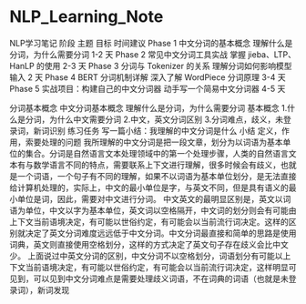 # NLP_Learning_Note
NLP学习笔记
阶段	主题	目标	时间建议
Phase 1	中文分词的基本概念	理解什么是分词，为什么需要分词	1-2 天
Phase 2	常见中文分词工具实战	掌握 jieba、LTP、HanLP 的使用	2-3 天
Phase 3	分词与 Tokenizer 的关系	理解分词如何影响模型输入	2 天
Phase 4	BERT 分词机制详解	深入了解 WordPiece 分词原理	3-4 天
Phase 5	实战项目：构建自己的中文分词器	动手写一个简易中文分词器	4-5 天




分词基本概念
中文分词基本概念
理解什么是分词，为什么需要分词
基本概念
1.什么是分词，为什么中文需要分词
2.中文，英文分词区别
3.分词难点，歧义，未登录词，新词识别
练习任务
写一篇小结：我理解的中文分词是什么
小结
定义，作用，索要处理的问题
我所理解的中文分词是把一段文章，划分为以词语为基本单位的集合。分词是自然语言文本处理领域中的第一个处理步骤，人类的自然语言文本有与数学语言不同的特点，需要联系上下文进行理解，很多时候会有歧义，也就是一个词语，一个句子有不同的理解，如果不以词语为基本单位划分，是无法直接给计算机处理的，实际上，中文的最小单位是字，与英文不同，但是具有语义的最小单位是词，因此，需要对中文进行分词。
中文英文的最明显区别是，英文以词语为单位，中文以字为基本单位，英文词以空格隔开，中文词的划分则会有可能由上下文当前语境决定，有可能以世俗约定，有可能会以当前流行词决定。这样的区别就决定了英文分词难度远远低于中文分词。中文分词最直接和简单的思路是使用词典，英文则直接使用空格划分，这样的方式决定了英文句子存在歧义会比中文少。
上面说过中英文分词的区别，中文分词不以空格划分，词语划分有可能以上下文当前语境决定，有可能以世俗约定，有可能会以当前流行词决定，这样明显可见到，可以见到中文分词难点是需要处理歧义词语，不在词典的词语（也就是未登录词），新词发现
